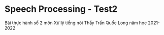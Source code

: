 # Speech Processing - Test2
Bài thực hành số 2 môn Xử lý tiếng nói Thầy Trần Quốc Long năm học 2021-2022
